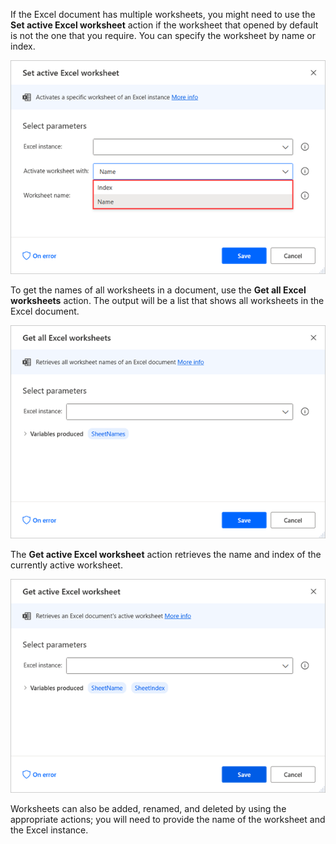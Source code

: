 If the Excel document has multiple worksheets, you might need to use the **Set active Excel worksheet** action if the worksheet that opened by default is not the one that you require. You can specify the worksheet by name or index.

![Screenshot of Set active Excel worksheet action properties dialog.](..\media\set-active-excel-worksheet-action-properties.png)

To get the names of all worksheets in a document, use the **Get all Excel worksheets** action. The output will be a list that shows all worksheets in the Excel document.

![Screenshot of Get all Excel worksheets action properties dialog.](..\media\get-all-excel-worksheets-action-properties.png)

The **Get active Excel worksheet** action retrieves the name and index of the currently active worksheet.  

![Screenshot of Get active Excel worksheet action properties dialog.](..\media\get-active-excel-worksheet-action-properties.png)

Worksheets can also be added, renamed, and deleted by using the appropriate actions; you will need to provide the name of the worksheet and the Excel instance.